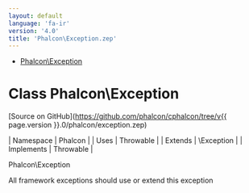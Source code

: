 ```yaml
---
layout: default
language: 'fa-ir'
version: '4.0'
title: 'Phalcon\Exception.zep'
---
```


* [Phalcon\Exception](#exception)

<h1 id="exception">Class Phalcon\Exception</h1>

[Source on GitHub](https://github.com/phalcon/cphalcon/tree/v{{ page.version }}.0/phalcon/exception.zep)

| Namespace | Phalcon | | Uses | Throwable | | Extends | \Exception | | Implements | Throwable |

Phalcon\Exception

All framework exceptions should use or extend this exception